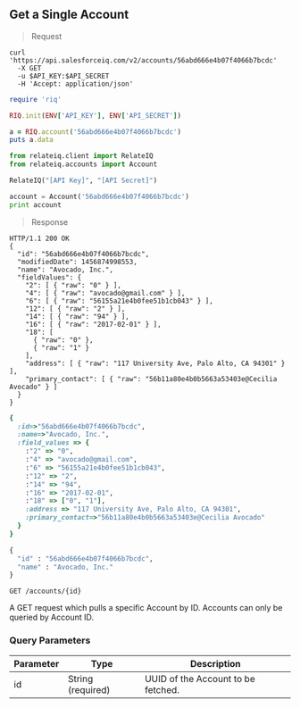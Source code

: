 ## Get a Single Account

> Request

```shell
curl 'https://api.salesforceiq.com/v2/accounts/56abd666e4b07f4066b7bcdc'
  -X GET
  -u $API_KEY:$API_SECRET
  -H 'Accept: application/json'
```

```ruby
require 'riq'

RIQ.init(ENV['API_KEY'], ENV['API_SECRET'])

a = RIQ.account('56abd666e4b07f4066b7bcdc')
puts a.data
```

```python
from relateiq.client import RelateIQ
from relateiq.accounts import Account

RelateIQ("[API Key]", "[API Secret]")

account = Account('56abd666e4b07f4066b7bcdc')
print account
```

> Response

```shell
HTTP/1.1 200 OK
{
  "id": "56abd666e4b07f4066b7bcdc",
  "modifiedDate": 1456874998553,
  "name": "Avocado, Inc.",
  "fieldValues": {
    "2": [ { "raw": "0" } ],                       
    "4": [ { "raw": "avocado@gmail.com" } ],
    "6": [ { "raw": "56155a21e4b0fee51b1cb043" } ],
    "12": [ { "raw": "2" } ],
    "14": [ { "raw": "94" } ],
    "16": [ { "raw": "2017-02-01" } ],
    "18": [ 
      { "raw": "0" },
      { "raw": "1" }
    ],
    "address": [ { "raw": "117 University Ave, Palo Alto, CA 94301" } ],
    "primary_contact": [ { "raw": "56b11a80e4b0b5663a53403e@Cecilia Avocado" } ]
  }
}
```

```ruby
{ 
  :id=>"56abd666e4b07f4066b7bcdc", 
  :name=>"Avocado, Inc.", 
  :field_values => {    
    :"2" => "0", 
    :"4" => "avocado@gmail.com", 
    :"6" => "56155a21e4b0fee51b1cb043",     
    :"12" => "2", 
    :"14" => "94",     
    :"16" => "2017-02-01",     
    :"18" => ["0", "1"], 
    :address => "117 University Ave, Palo Alto, CA 94301", 
    :primary_contact=>"56b11a80e4b0b5663a53403e@Cecilia Avocado"
  }
}
```

```python
{
  "id" : "56abd666e4b07f4066b7bcdc",
  "name" : "Avocado, Inc."
}
```
`GET /accounts/{id}`

A GET request which pulls a specific Account by ID. Accounts can only be queried by Account ID.

### Query Parameters
Parameter | Type | Description
--------- | ------- | -----------
id | String (required) | UUID of the Account to be fetched.